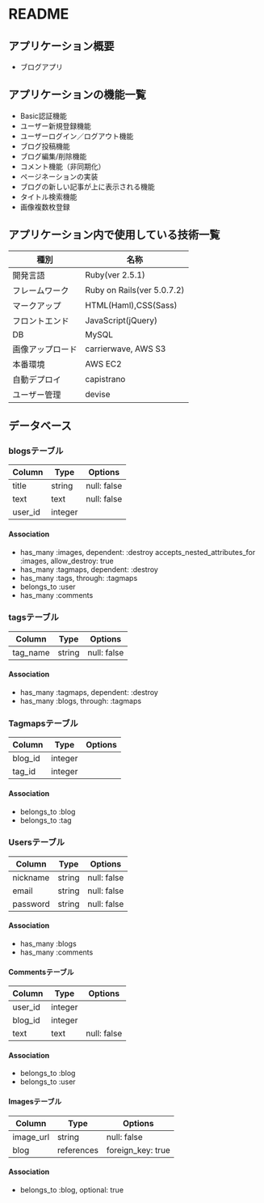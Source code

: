 # README

## アプリケーション概要

- ブログアプリ

## アプリケーションの機能一覧

- Basic認証機能
- ユーザー新規登録機能
- ユーザーログイン／ログアウト機能
- ブログ投稿機能
- ブログ編集/削除機能
- コメント機能（非同期化）
- ページネーションの実装
- ブログの新しい記事が上に表示される機能
- タイトル検索機能
- 画像複数枚登録

## アプリケーション内で使用している技術一覧

|種別|名称|
|------|----|
|開発言語|Ruby(ver 2.5.1)|
|フレームワーク|Ruby on Rails(ver 5.0.7.2)|
|マークアップ|HTML(Haml),CSS(Sass)|
|フロントエンド|JavaScript(jQuery)|
|DB|MySQL|
|画像アップロード|carrierwave, AWS S3|
|本番環境|AWS EC2|
|自動デプロイ|capistrano|
|ユーザー管理|devise|

## データベース

### blogsテーブル
|Column|Type|Options|
|------|----|-------|
|title|string|null: false|
|text|text|null: false|
|user_id|integer|

#### Association
- has_many :images, dependent: :destroy
  accepts_nested_attributes_for :images, allow_destroy: true
- has_many :tagmaps, dependent: :destroy
- has_many :tags, through: :tagmaps
- belongs_to :user
- has_many :comments


### tagsテーブル
|Column|Type|Options|
|------|----|-------|
|tag_name|string|null: false|

#### Association
- has_many :tagmaps, dependent: :destroy
- has_many :blogs, through: :tagmaps


### Tagmapsテーブル
|Column|Type|Options|
|------|----|-------|
|blog_id|integer|
|tag_id|integer|

#### Association
- belongs_to :blog
- belongs_to :tag


### Usersテーブル
|Column|Type|Options|
|------|----|-------|
|nickname|string|null: false|
|email|string|null: false|
|password|string|null: false|

#### Association
- has_many :blogs
- has_many :comments 
  

#### Commentsテーブル
|Column|Type|Options|
|------|----|-------|
|user_id|integer|
|blog_id|integer|
|text|text|null: false|

#### Association
- belongs_to :blog
- belongs_to :user 

#### Imagesテーブル
|Column|Type|Options|
|------|----|-------|
|image_url|string|null: false|
|blog|references|foreign_key: true|

#### Association
- belongs_to :blog, optional: true
